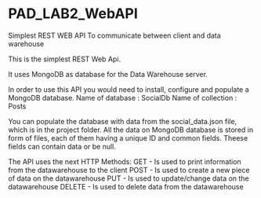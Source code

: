 # PAD_LAB2_WebAPI
Simplest REST WEB API To communicate between client and data warehouse

This is the simplest REST Web Api.

It uses MongoDB as database for the Data Warehouse server.

In order to use this API you would need to install, configure and populate a MongoDB database.
Name of database : SocialDb
Name of collection : Posts

You can populate the database with data from the social_data.json file, which is in the project folder.
All the data on MongoDB database is stored in form of files, each of them having a unique ID and common fields. 
Theese fields can contain data or be null.


The API uses the next HTTP Methods:
      GET - Is used to print information from the datawarehouse to the client
      POST - Is used to create a new piece of data on the datawarehouse
      PUT - Is used to update/change data on the datawarehouse
      DELETE - Is used to delete data from the datawarehouse
      

